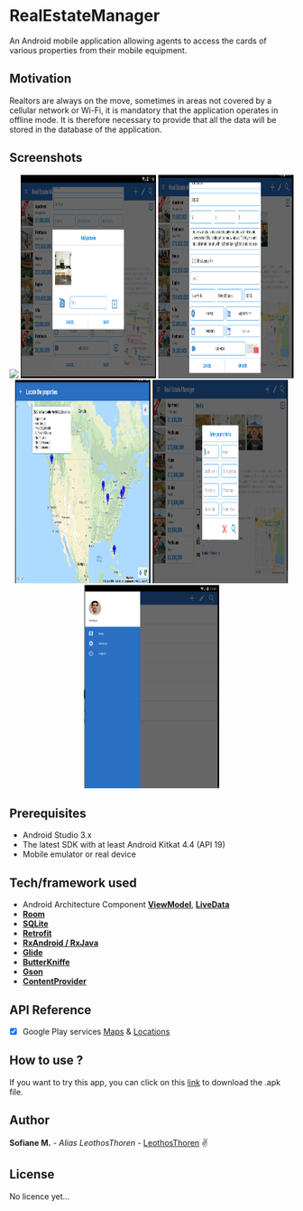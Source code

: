 # RealEstateManager
An Android mobile application allowing agents to access the cards of various properties from their mobile equipment.

## Motivation

Realtors are always on the move, sometimes in areas not covered by a cellular network or Wi-Fi, it is mandatory that the application operates in offline mode. It is therefore necessary to provide that all the data will be stored in the database of the application.


## Screenshots
<div align="center">
<img src="https://github.com/LeothosThoren/RealEstateManager/blob/master/img/Vue tablette.png">
<img src="https://github.com/LeothosThoren/RealEstateManager/blob/master/img/customviewperson.png" height="360" width="240">
<img src="https://github.com/LeothosThoren/RealEstateManager/blob/master/img/modif.png" height="360" width="240">
<img src="https://github.com/LeothosThoren/RealEstateManager/blob/master/img/map.png" height="360" width="240">
<img src="https://github.com/LeothosThoren/RealEstateManager/blob/master/img/recherche.png" height="360" width="240">
<img src="https://github.com/LeothosThoren/RealEstateManager/blob/master/img/menu drawer.png" height="360" width="240">
</div>

## Prerequisites
- Android Studio 3.x
- The latest SDK with at least Android Kitkat 4.4 (API 19)
- Mobile emulator or real device

## Tech/framework used
- Android Architecture Component **[ViewModel](https://developer.android.com/topic/libraries/architecture/viewmodel)**, **[LiveData](https://developer.android.com/topic/libraries/architecture/livedata)**
- **[Room](https://developer.android.com/topic/libraries/architecture/room)**
- **[SQLite](https://developer.android.com/training/data-storage/sqlite)**
- **[Retrofit](https://square.github.io/retrofit/)**
- **[RxAndroid / RxJava](https://github.com/ReactiveX/RxAndroid)**
- **[Glide](https://bumptech.github.io/glide/)**
- **[ButterKniffe](http://jakewharton.github.io/butterknife/)**
- **[Gson](https://github.com/google/gson)**
- **[ContentProvider](https://developer.android.com/guide/topics/providers/content-providers)**

## API Reference
 - [x] Google Play services [Maps](https://developers.google.com/maps/documentation/android-sdk/intro) & [Locations](https://developer.android.com/training/location/)

## How to use ?
If you want to try this app, you can click on this [link](https://github.com/LeothosThoren/RealEstateManager/blob/master/app/build/outputs/apk/debug/app-debug.apk) to download the .apk file.

## Author
**Sofiane M.** - *Alias LeothosThoren* - [LeothosThoren](https://github.com/LeothosThoren) :v:
## License
No licence yet...
